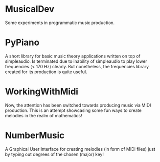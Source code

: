 # MusicalDev
Some experiments in programmatic music production.

# PyPiano
A short library for basic music theory applications written on top of simpleaudio.
Is terminated due to inability of simpleaudio to play lower frequencies (< 170 Hz) clearly.
But nonetheless, the frequencies library created for its production is quite useful.

# WorkingWithMidi
Now, the attention has been switched towards producing music via MIDI production.
This is an attempt showcasing some fun ways to create melodies in the realm of mathematics!

# NumberMusic
A Graphical User Interface for creating melodies (in form of MIDI files) just by typing out degrees of 
the chosen (major) key!

